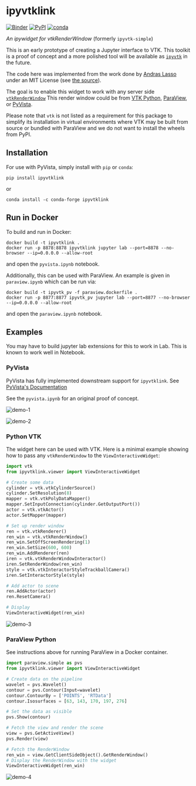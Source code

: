 # ipyvtklink

[![Binder](https://mybinder.org/badge_logo.svg)](https://mybinder.org/v2/gh/Kitware/ipyvtklink/master)
[![PyPI](https://img.shields.io/pypi/v/ipyvtklink.svg?logo=python&logoColor=white)](https://pypi.org/project/ipyvtklink/)
[![conda](https://img.shields.io/conda/vn/conda-forge/ipyvtklink.svg?logo=conda-forge&logoColor=white)](https://anaconda.org/conda-forge/ipyvtklink)

*An ipywidget for vtkRenderWindow* (formerly `ipyvtk-simple`)

This is an early prototype of creating a Jupyter interface to VTK. This toolkit
is a proof of concept and a more polished tool will be available as
[`ipyvtk`](https://github.com/Kitware/ipyvtk) in the future.

The code here was implemented from the work done by [Andras Lasso](https://github.com/lassoan)
under an MIT License (see [the source](https://github.com/Slicer/SlicerJupyter/blob/master/JupyterNotebooks/JupyterNotebooksLib/interactive_view_widget.py)).

The goal is to enable this widget to work with any server side
[`vtkRenderWindow`](https://vtk.org/doc/nightly/html/classvtkRenderWindow.html)
This render window could be from [VTK Python](https://vtk.org/),
[ParaView](https://www.paraview.org/), or [PyVista](https://www.pyvista.org/).

Please note that `vtk` is not listed as a requirement for this package to
simplify its installation in virtual environments where VTK may be built from
source or bundled with ParaView and we do not want to install the wheels from
PyPI.

## Installation

For use with PyVista, simply install with `pip` or `conda`:

```
pip install ipyvtklink
```

or
```
conda install -c conda-forge ipyvtklink
```

## Run in Docker

To build and run in Docker:

```
docker build -t ipyvtklink .
docker run -p 8878:8878 ipyvtklink jupyter lab --port=8878 --no-browser --ip=0.0.0.0 --allow-root
```

and open the `pyvista.ipynb` notebook.

Additionally, this can be used with ParaView. An example is given in
`paraview.ipynb` which can be run via:

```
docker build -t ipyvtk_pv -f paraview.dockerfile .
docker run -p 8877:8877 ipyvtk_pv jupyter lab --port=8877 --no-browser --ip=0.0.0.0 --allow-root
```

and open the `paraview.ipynb` notebook.

## Examples

You may have to build jupyter lab extensions for this to work in Lab. This is
known to work well in Notebook.


### PyVista

PyVista has fully implemented downstream support for `ipyvtklink`. See [PyVista's Documentation](https://docs.pyvista.org/plotting/notebook_plotting/index.html)

See the `pyvista.ipynb` for an original proof of concept.

![demo-1](https://raw.githubusercontent.com/Kitware/ipyvtklink/master/assets/demo-1.gif)

![demo-2](https://raw.githubusercontent.com/Kitware/ipyvtklink/master/assets/demo-2.gif)


### Python VTK

The widget here can be used with VTK. Here is a minimal example showing how
to pass any `vtkRenderWindow` to the `ViewInteractiveWidget`:

```py
import vtk
from ipyvtklink.viewer import ViewInteractiveWidget

# Create some data
cylinder = vtk.vtkCylinderSource()
cylinder.SetResolution(8)
mapper = vtk.vtkPolyDataMapper()
mapper.SetInputConnection(cylinder.GetOutputPort())
actor = vtk.vtkActor()
actor.SetMapper(mapper)

# Set up render window
ren = vtk.vtkRenderer()
ren_win = vtk.vtkRenderWindow()
ren_win.SetOffScreenRendering(1)
ren_win.SetSize(600, 600)
ren_win.AddRenderer(ren)
iren = vtk.vtkRenderWindowInteractor()
iren.SetRenderWindow(ren_win)
style = vtk.vtkInteractorStyleTrackballCamera()
iren.SetInteractorStyle(style)

# Add actor to scene
ren.AddActor(actor)
ren.ResetCamera()

# Display
ViewInteractiveWidget(ren_win)
```

![demo-3](https://raw.githubusercontent.com/Kitware/ipyvtklink/master/assets/demo-3.gif)


### ParaView Python

See instructions above for running ParaView in a Docker container.

```py
import paraview.simple as pvs
from ipyvtklink.viewer import ViewInteractiveWidget

# Create data on the pipeline
wavelet = pvs.Wavelet()
contour = pvs.Contour(Input=wavelet)
contour.ContourBy = ['POINTS', 'RTData']
contour.Isosurfaces = [63, 143, 170, 197, 276]

# Set the data as visible
pvs.Show(contour)

# Fetch the view and render the scene
view = pvs.GetActiveView()
pvs.Render(view)

# Fetch the RenderWindow
ren_win = view.GetClientSideObject().GetRenderWindow()
# Display the RenderWindow with the widget
ViewInteractiveWidget(ren_win)
```

![demo-4](https://raw.githubusercontent.com/Kitware/ipyvtklink/master/assets/demo-4.gif)
